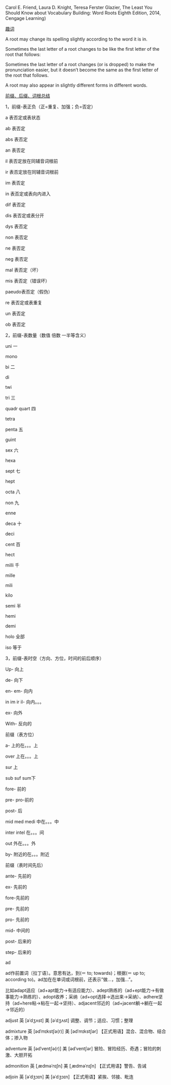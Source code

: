 

Carol E. Friend, Laura D. Knight, Teresa Ferster Glazier, The Least You Should Know about Vocabulary Building: Word Roots Eighth Edition, 2014, Cengage Learning)


[趣词](https://www.quword.com)

A root may change its spelling slightly according to the word it is in.

Sometimes the last letter of a root changes to be like the first letter of the root that follows:

Sometimes the last letter of a root changes (or is dropped) to make the pronunciation easier, but it doesn’t become the same as the first letter of the root that follows.

A root may also appear in slightly different forms in different words.


[前缀、后缀、词根总结](https://www.cnblogs.com/chenxi188/p/10748496.html)



1，前缀-表正负（正=重复、加强；负=否定）

 a 表否定或表状态

 ab 表否定

abs 表否定

an  表否定

il  表否定放在同辅音词根前

ir  表否定放在同辅音词根前

im  表否定

in  表否定或表向内进入

dif 表否定

dis 表否定或表分开

dys 表否定

non  表否定

ne   表否定

neg  表否定

mal 表否定（坏）

mis  表否定（错误坏）

paeudo表否定（假伪）

re 表否定或表重复

un  表否定

ob  表否定

 2，前缀-表数量（数值 倍数 一半等含义）

uni    一

mono

bi   二

di

twi

tri  三

quadr  quart  四

tetra

penta    五

guint

sex    六

hexa

sept   七

hept

octa   八

non    九

enne

deca    十

deci

cent     百

hect

milli    千

mille

mili

kilo

semi     半

hemi

demi

holo    全部

iso    等于

3，前缀-表时空（方向、方位，时间的前后顺序）

Up-  向上

de-   向下

en-  em- 向内

   in   im   ir   il- 向内。。。

ex-   向外

With- 反向的

前缀（表方位）

a-  上的在。。。上

over   上在。。。上

sur 上

sub  suf  sum下

fore-      前的

pre-  pro-前的

post- 后

mid   med   medi 中在。。。中

inter  intel   在。。。间

out  外在。。。外

by- 附近的在。。。附近

前缀（表时间先后）

  ante- 先前的

  ex- 先前的

 fore-先前的

pre- 先前的

pro- 先前的

mid- 中间的

post- 后来的

step- 后来的




ad

ad作前置词〔拉丁语〕。意思有达，到(＝ to; towards)；根据(＝ up to; according to)。ad加在在单词或词根前，还表示”做…，加强…”。

比如adapt适应（ad+apt能力→有适应能力）、adept熟练的（ad+ept能力→有做事能力→熟练的）、adopt收养；采纳（ad+opt选择→选出来→采纳）、adhere坚持（ad+here粘→粘在一起→坚持）、adjacent邻近的（ad+jacent躺→躺在一起→邻近的）

adjust
英 [əˈdʒʌst] 美 [əˈdʒʌst]
调整、调节；适应、习惯；整理

admixture
英 [ədˈmɪkstʃə(r)] 美 [ədˈmɪkstʃər]
【正式用语】混合、混合物、结合体；掺入物

adventure
英 [ədˈventʃə(r)] 美 [ədˈventʃər]
冒险、冒险经历、奇遇；冒险的刺激、大胆开拓

admonition
英 [ˌædməˈnɪʃn] 美 [ˌædməˈnɪʃn]
【正式用语】警告、告诫

adjoin
英 [əˈdʒɔɪn] 美 [əˈdʒɔɪn]
【正式用语】紧挨、邻接、毗连